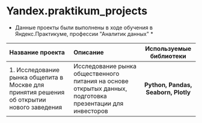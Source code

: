 # Yandex.praktikum_projects
* Данные проекты были выполнены в ходе обучения в Яндекс.Практикуме, профессии "Аналитик данных" *

| Название проекта|Описание | Используемые библиотеки |
| :-------------------- | :--------------------- |:---------------------------:|
| 1. Исследование рынка общепита в Москве для принятия решения об открытии нового заведения| Исследование рынка общественного питания на основе открытых данных, подготовка презентации для инвесторов | **Python, Pandas, Seaborn, Plotly**

